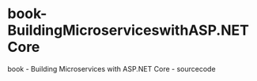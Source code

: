 # book-BuildingMicroserviceswithASP.NETCore
book - Building Microservices with ASP.NET Core - sourcecode
